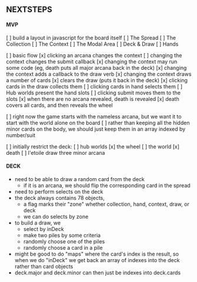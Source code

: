 NEXTSTEPS
---------

#### MVP ####

[ ] build a layout in javascript for the board itself
  [ ] The Spread
  [ ] The Collection
  [ ] The Context
  [ ] The Modal Area
  [ ] Deck & Draw
  [ ] Hands

[ ] basic flow
  [x] clicking an arcana changes the context
    [ ] changing the context changes the submit callback
    [x] changing the context may run some code (eg, death puts all major arcana back in the deck)
    [x] changing the context adds a callback to the draw verb
    [x] changing the context draws a number of cards
    [x] clears the draw (puts it back in the deck)
  [x] clicking cards in the draw collects them
  [ ] clicking cards in hand selects them
  [ ] Hub worlds present the hand slots
    [ ] clicking submit moves them to the slots
  [x] when there are no arcana revealed, death is revealed
    [x] death covers all cards, and then reveals the wheel

[ ] right now the game starts with the nameless arcana, but
    we want it to start with the world alone on the board
[ ] rather than keeping all the hidden minor cards on the body,
    we should just keep them in an array indexed by number/suit

[ ] initially restrict the deck:
  [ ] hub worlds
  [x] the wheel
  [ ] the world
  [x] death
  [ ] l'etoile draw three minor arcana

#### DECK ####

- need to be able to draw a random card from the deck
  - if it is an arcana, we should flip the corresponding card in the spread
- need to perform selects on the deck
- the deck always contains 78 objects,
  - a flag marks their "zone" whether collection, hand, context, draw, or deck
  - we can do selects by zone
- to build a draw, we
  - select by inDeck
  - make two piles by some criteria
  - randomly choose one of the piles
  - randomly choose a card in a pile
- might be good to do "maps" where the card's index is the result,
  so when we do "inDeck" we get back an array of indexes into the deck
  rather than card objects
- deck.major and deck.minor can then just be indexes into deck.cards

